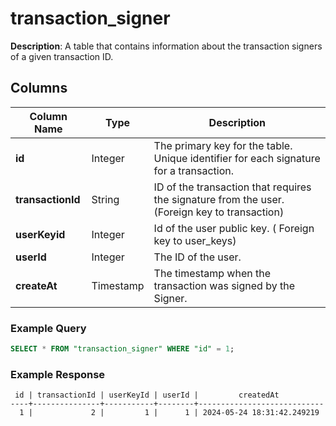 # transaction_signer
**Description**: A table that contains information about the transaction signers of a given transaction ID. 

## Columns

| Column Name     | Type       | Description                                                                            |
|-----------------|------------|----------------------------------------------------------------------------------------|
| **id**          | Integer    | The primary key for the table. Unique identifier for each signature for a transaction.                 |
| **transactionId**| String    | ID of the transaction that requires the signature from the user.  (Foreign key to transaction)   |
| **userKeyid**| Integer  | Id of the user public key. ( Foreign key to user_keys)              |
| **userId**        | Integer       | The ID of the user. |
| **createAt**    | Timestamp  | The timestamp when the transaction was signed by the Signer.                                 |

### Example Query
```sql
SELECT * FROM "transaction_signer" WHERE "id" = 1;

```

### Example Response
```
 id | transactionId | userKeyId | userId |         createdAt          
----+---------------+-----------+--------+----------------------------
  1 |             2 |         1 |      1 | 2024-05-24 18:31:42.249219
```

